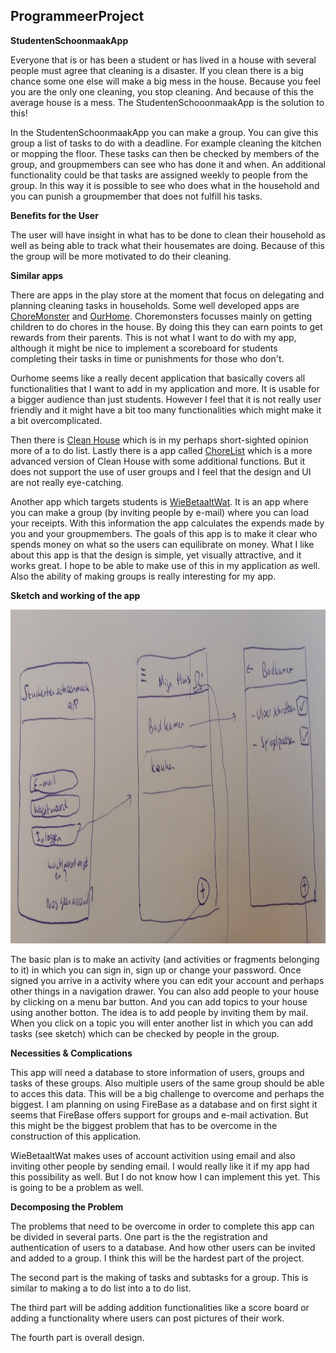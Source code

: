## ProgrammeerProject

**StudentenSchoonmaakApp**

Everyone that is or has been a student or has lived in a house with several people must agree that cleaning is a disaster.
If you clean there is a big chance some one else will make a big mess in the house. Because you feel you are the only one cleaning,
you stop cleaning. And because of this the average house is a mess. 
The StudentenSchooonmaakApp is the solution to this!

In the StudentenSchoonmaakApp you can make a group. You can give this group a list of tasks to do with a deadline. For example cleaning the kitchen or mopping the floor. These tasks can then be checked by members of the group, and groupmembers can see who has done it and when. An additional functionality could be that tasks are assigned weekly to people from the group. In this way it is possible to see who does what in the household and you can punish a groupmember that does not fulfill his tasks. 

**Benefits for the User**

The user will have insight in what has to be done to clean their household as well as being able to track what their housemates are doing.
Because of this the group will be more motivated to do their cleaning.

**Similar apps** 

There are apps in the play store at the moment that focus on delegating and planning cleaning tasks in households.
Some well developed apps are [ChoreMonster](https://play.google.com/store/apps/details?id=com.choremonster.cmandroid) and [OurHome](https://play.google.com/store/apps/details?id=com.getfairshare.ourhome). Choremonsters focusses mainly on getting children to do chores in the house.
By doing this they can earn points to get rewards from their parents. This is not what I want to do with my app, although it might be nice to implement a scoreboard for students completing their tasks in time or punishments for those who don't.

Ourhome seems like a really decent application that basically covers all functionalities that I want to add in my application and more.
It is usable for a bigger audience than just students. However I feel that it is not really user friendly and it might have a bit too many functionalities which might make it a bit overcomplicated. 

Then there is [Clean House](https://play.google.com/store/apps/details?id=net.sloik.housechoresschedule) which is in my perhaps short-sighted opinion more of a to do list.
Lastly there is a app called [ChoreList](https://play.google.com/store/apps/details?id=com.jimbl.choreslistfrgoog) which is a more advanced version of Clean House with some additional functions. 
But it does not support the use of user groups and I feel that the design and UI are not really eye-catching.

Another app which targets students is [WieBetaaltWat](https://play.google.com/store/apps/details?id=nl.wiebetaaltwat.webapp). It is an app where you can make a group (by inviting people by e-mail) where you can load your receipts. With this information the app calculates the expends made by you and your groupmembers. The goals of this app is to make it clear who spends money on what so the users can equilibrate on money. What I like about this app is that the design is simple, yet visually attractive, and it works great. I hope to be able to make use of this in my application as well. Also the ability of making groups is really interesting for my app.


**Sketch and working of the app**

<img src="https://github.com/Jimbo994/ProgrammeerProject/blob/master/docs/sketch%20proposal.jpg" height="534" width="1000"/>

The basic plan is to make an activity (and activities or fragments belonging to it) in which you can sign in, sign up or change your password. Once signed you arrive in a activity where you can edit your account and perhaps other things in a navigation drawer. You can also add people to your house by clicking on a menu bar button. And you can add topics to your house using another botton. The idea is to add people by inviting them by mail. When you click on a topic you will enter another list in which you can add tasks (see sketch) which can be checked by people in the group.

**Necessities & Complications**

This app will need a database to store information of users, groups and tasks of these groups. Also multiple users of the same group should be able to acces this data. This will be a big challenge to overcome and perhaps the biggest. I am planning on using FireBase as a database and on first sight it seems that FireBase offers support for groups and e-mail activation. But this might be the biggest problem that has to be overcome in the construction of this application. 

WieBetaaltWat makes uses of account activition using email and also inviting other people by sending email. I would really like it if my app had this possibility as well. But I do not know how I can implement this yet. This is going to be a problem as well.

**Decomposing the Problem**

The problems that need to be overcome in order to complete this app can be divided in several parts.
One part is the the registration and authentication of users to a database.  And how other users can be invited and added to a group.
I think this will be the hardest part of the project.

The second part is the making of tasks and subtasks for a group. This is similar to making a to do list into a to do list.

The third part will be adding addition functionalities like a score board or adding a functionality where users can post pictures of their work. 

The fourth part is overall design.

